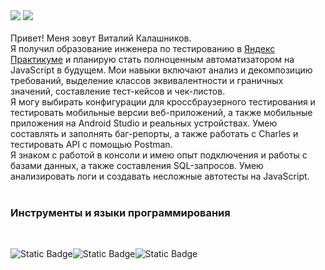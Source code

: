 
<img src="https://i.ibb.co/hRD0Xzj/download-3.gif" />
<img src="https://i.ibb.co/WFL8m0C/download-5.gif" />
<br>
<br>Привет! Меня зовут Виталий Калашников.
<br> 
Я получил образование инженера по тестированию в <a href="https://practicum.yandex.ru/qa-engineer/?from=catalog">Яндекс Практикуме</a>  и планирую стать полноценным автоматизатором на JavaScript в будущем. Мои навыки включают анализ и декомпозицию требований, выделение классов эквивалентности и граничных значений, составление тест-кейсов и чек-листов. <br>Я могу выбирать конфигурации для кроссбраузерного тестирования и тестировать мобильные версии веб-приложений, а также мобильные приложения на Android Studio и реальных устройствах. Умею составлять и заполнять баг-репорты, а также работать с Charles и тестировать API с помощью Postman.<br>
Я знаком с работой в консоли и имею опыт подключения и работы с базами данных, а также составления SQL-запросов. Умею анализировать логи и создавать несложные автотесты на JavaScript.
<br>
<br>
<h3>Инструменты и языки программирования</h3>
<br>
<p class="thumb"><img alt="Static Badge" src="https://img.shields.io/badge/Charles-FFBF00"><img alt="Static Badge" src="https://img.shields.io/badge/Charles-7A005C"><img alt="Static Badge" src="https://img.shields.io/badge/Charles-006561"></p>

